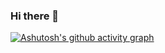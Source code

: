 ### Hi there 👋
[![Ashutosh's github activity graph](https://github-readme-activity-graph.vercel.app/graph?username=cauta&bg_color=f7dfe1&color=a559a5&line=ae5eae&point=283f34&area=true&hide_border=true)](https://github.com/ashutosh00710/github-readme-activity-graph)
<!--
**cauta/cauta** is a ✨ _special_ ✨ repository because its `README.md` (this file) appears on your GitHub profile.

Here are some ideas to get you started:

- 🔭 I’m currently working on ...
- 🌱 I’m currently learning ...
- 👯 I’m looking to collaborate on ...
- 🤔 I’m looking for help with ...
- 💬 Ask me about ...
- 📫 How to reach me: ...
- 😄 Pronouns: ...
- ⚡ Fun fact: ...
-->
